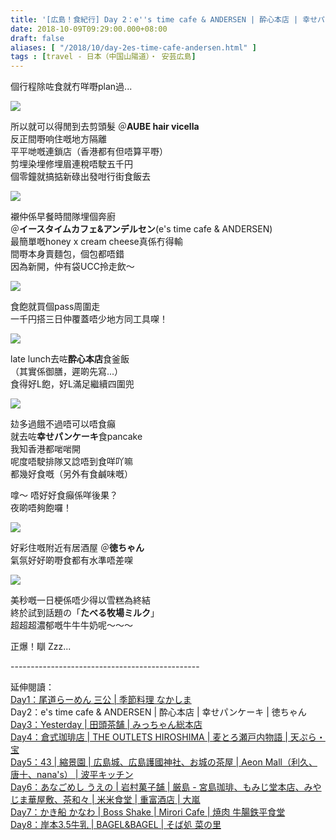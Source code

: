 ```yaml
---
title: '[広島！食紀行] Day 2：e''s time cafe & ANDERSEN | 酔心本店 | 幸せパンケーキ | 徳ちゃん'
date: 2018-10-09T09:29:00.000+08:00
draft: false
aliases: [ "/2018/10/day-2es-time-cafe-andersen.html" ]
tags : [travel - 日本（中国山陽道）・ 安芸広島]
---
```


個行程除咗食就冇咩嘢plan過...  

![](https://c2.staticflickr.com/2/1947/44431136814_1911dc6081_z.jpg)

所以就可以得閒到去剪頭髮 ＠**AUBE hair vicella**  
反正間嘢响住嘅地方隔離  
平平哋嘅連鎖店（香港都有但唔算平嘢）  
剪埋染埋修埋眉連稅唔駛五千円  
個零鐘就搞掂新碌出發咁行街食飯去  

![](https://c2.staticflickr.com/2/1904/44431136224_589e43f28a_z.jpg)

襯仲係早餐時間隊埋個奔廚  
＠**イースタイムカフェ&アンデルセン**(e's time cafe & ANDERSEN)  
最簡單嘅honey x cream cheese真係冇得輸  
間嘢本身賣麵包，個包都唔錯  
因為新開，仲有袋UCC拎走飲～  

![](https://c2.staticflickr.com/2/1975/44431136534_448ef18749_z.jpg)

食飽就買個pass周圍走  
一千円搭三日仲覆蓋唔少地方同工具㗎！  

![](https://c2.staticflickr.com/2/1903/44431134884_db22a901b0_z.jpg)

late lunch去咗**酔心本店**食釜飯  
（其實係御膳，遲啲先寫...）  
食得好L飽，好L滿足繼續四圍兜  

![](/images/hiroshima2.jpg)

攰多過餓不過唔可以唔食癲  
就去咗**幸せパンケーキ**食pancake  
我知香港都啱啱開  
呢度唔駛排隊又諗唔到食咩吖嘛  
都幾好食嘅（另外有食鹹味嘅）  
  
嗱～ 唔好好食癲係咩後果？  
夜啲唔夠飽囉！  

![](https://c2.staticflickr.com/2/1937/44431135344_d1bd3b3ac0_z.jpg)

好彩住嘅附近有居酒屋 ＠**徳ちゃん**  
氣氛好好啲嘢食都有水準唔差㗎  

![](https://c2.staticflickr.com/2/1955/44431135884_513c8bd513_z.jpg)

美秒嘅一日梗係唔少得以雪糕為終結  
終於試到話題の「**たべる牧場ミルク**」  
超超超濃郁嘅牛牛牛奶呢～～～  
  
正爆！瞓 Zzz...  
  
\-----------------------------------------------  
  
延伸閱讀：  
[Day1：尾道らーめん 三公 | 季節料理 なかしま](https://www.hidie.net/2018/10/day-1.html)  
Day2：e's time cafe & ANDERSEN | 酔心本店 | 幸せパンケーキ | 徳ちゃん  
[Day3：Yesterday | 田頭茶舗 | みっちゃん総本店](https://www.hidie.net/2018/10/day-3yesterday.html)  
[Day4：倉式珈琲店 | THE OUTLETS HIROSHIMA | 麦とろ瀬戸内物語 | 天ぷら・宝](https://www.hidie.net/2018/10/day-4-outlets-hiroshima.html)  
[Day5：43 | 縮景園 | 広島城、広島護國神社、お城の茶屋 | Aeon Mall（利久、唐十、nana's） | 波平キッチン](https://www.hidie.net/2019/03/day-543-aeon-mallnanas.html)  
[Day6：あなごめし うえの | 岩村菓子舗 | 厳島 - 宮島珈琲、もみじ堂本店、みやじま華屋敷、茶和々 | 米米食堂 | 重富酒店 | 大嵐](https://www.hidie.net/2019/03/day-6.html)  
[Day7：かき船 かなわ | Boss Shake | Mirori Cafe | 焼肉 牛腸鉄平食堂](https://www.hidie.net/2019/03/day-7-boss-shake-mirori-cafe.html)  
[Day8：岸本3.5牛乳 | BAGEL&BAGEL | そば処 菜の里](https://www.hidie.net/2019/03/day-835-bagel.html)